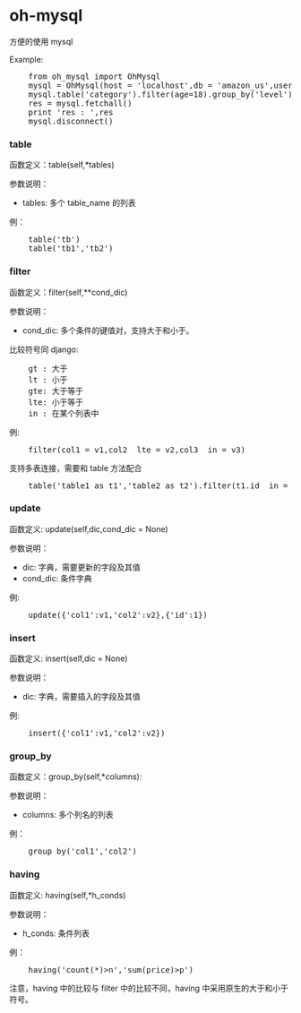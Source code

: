 # oh-mysql
方便的使用 mysql

Example:
<pre>
    from oh_mysql import OhMysql
    mysql = OhMysql(host = 'localhost',db = 'amazon_us',user = 'root',passwd = '123')
    mysql.table('category').filter(age=18).group_by('level').column('level','count(\*) as count').having('count(*)>100','level>3')
    res = mysql.fetchall()
    print 'res : ',res
    mysql.disconnect()
</pre>
<h3>table</h3>
函数定义：table(self,*tables)

参数说明：    
<ul>
<li>
    tables: 多个 table_name 的列表    
</li>
</ul>


例：
<pre>
    table('tb')
    table('tb1','tb2')
</pre>

<h3>filter</h3>
函数定义：filter(self,**cond_dic)

参数说明：    
<ul>
<li>
    cond_dic: 多个条件的键值对，支持大于和小于。
</li>
</ul>

比较符号同 django:
<pre>
    gt : 大于
    lt : 小于
    gte: 大于等于
    lte: 小于等于
    in : 在某个列表中
</pre>
    

例: 
<pre>
    filter(col1 = v1,col2__lte = v2,col3__in = v3)
</pre>

支持多表连接，需要和 table 方法配合
<pre>
    table('table1 as t1','table2 as t2').filter(t1.id__in = (1,2,3),t2.id__in = (1,2))
</pre>

<h3>update</h3>
函数定义: update(self,dic,cond_dic = None)     

参数说明：    
<ul>
    <li>dic: 字典，需要更新的字段及其值</li>
    <li>cond_dic: 条件字典</li>
</ul>
例:
<pre>
    update({'col1':v1,'col2':v2},{'id':1})
</pre>

<h3>insert</h3>
函数定义: insert(self,dic = None)     

参数说明：    
<ul>
    <li>dic: 字典，需要插入的字段及其值</li>
</ul>
例:
<pre>
    insert({'col1':v1,'col2':v2})
</pre>

<h3>group_by</h3>
函数定义：group_by(self,*columns):    

参数说明：    
<ul>
    <li>columns: 多个列名的列表</li>
</ul>

例：
<pre>
    group_by('col1','col2')
</pre>

<h3>having</h3>
函数定义: having(self,*h_conds)    

参数说明：    
<ul>
    <li>h_conds: 条件列表</li>
</ul>
例：
<pre>
    having('count(*)>n','sum(price)>p')
</pre>
注意，having 中的比较与 filter 中的比较不同，having 中采用原生的大于和小于符号。

